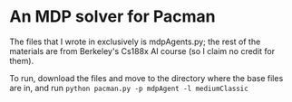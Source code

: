 # An MDP solver for Pacman

The files that I wrote in exclusively is mdpAgents.py; the rest of the materials are from Berkeley's Cs188x AI course (so I claim no credit for them).

To run, download the files and move to the directory where the base files are in, and run `python pacman.py -p mdpAgent -l mediumClassic`